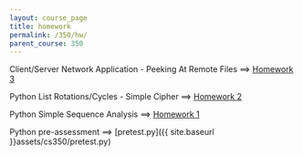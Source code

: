 ```yaml
---
layout: course_page
title: homework
permalink: /350/hw/
parent_course: 350
---
```


Client/Server Network Application - Peeking At Remote Files ==> [Homework 3](/350/hw3)

Python List Rotations/Cycles - Simple Cipher ==> [Homework 2](/350/hw2)

Python Simple Sequence Analysis ==> [Homework 1](/350/hw1)

Python pre-assessment ==> [pretest.py]({{ site.baseurl }}assets/cs350/pretest.py)
